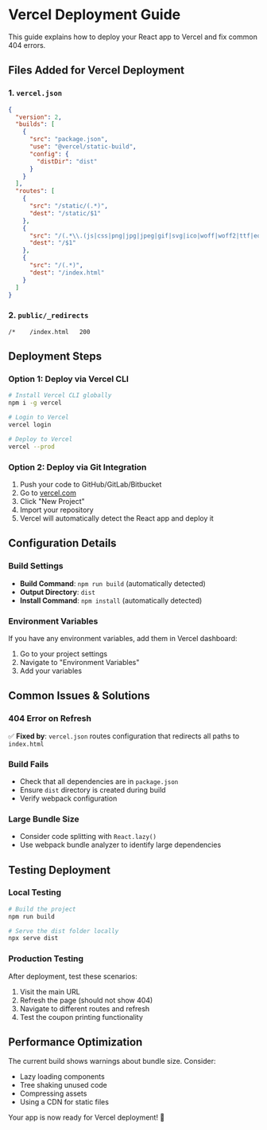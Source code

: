 # Vercel Deployment Guide

This guide explains how to deploy your React app to Vercel and fix common 404 errors.

## Files Added for Vercel Deployment

### 1. `vercel.json`
```json
{
  "version": 2,
  "builds": [
    {
      "src": "package.json",
      "use": "@vercel/static-build",
      "config": {
        "distDir": "dist"
      }
    }
  ],
  "routes": [
    {
      "src": "/static/(.*)",
      "dest": "/static/$1"
    },
    {
      "src": "/(.*\\.(js|css|png|jpg|jpeg|gif|svg|ico|woff|woff2|ttf|eot))",
      "dest": "/$1"
    },
    {
      "src": "/(.*)",
      "dest": "/index.html"
    }
  ]
}
```

### 2. `public/_redirects`
```
/*    /index.html   200
```

## Deployment Steps

### Option 1: Deploy via Vercel CLI
```bash
# Install Vercel CLI globally
npm i -g vercel

# Login to Vercel
vercel login

# Deploy to Vercel
vercel --prod
```

### Option 2: Deploy via Git Integration
1. Push your code to GitHub/GitLab/Bitbucket
2. Go to [vercel.com](https://vercel.com)
3. Click "New Project"
4. Import your repository
5. Vercel will automatically detect the React app and deploy it

## Configuration Details

### Build Settings
- **Build Command**: `npm run build` (automatically detected)
- **Output Directory**: `dist`
- **Install Command**: `npm install` (automatically detected)

### Environment Variables
If you have any environment variables, add them in Vercel dashboard:
1. Go to your project settings
2. Navigate to "Environment Variables"
3. Add your variables

## Common Issues & Solutions

### 404 Error on Refresh
✅ **Fixed by**: `vercel.json` routes configuration that redirects all paths to `index.html`

### Build Fails
- Check that all dependencies are in `package.json`
- Ensure `dist` directory is created during build
- Verify webpack configuration

### Large Bundle Size
- Consider code splitting with `React.lazy()`
- Use webpack bundle analyzer to identify large dependencies

## Testing Deployment

### Local Testing
```bash
# Build the project
npm run build

# Serve the dist folder locally
npx serve dist
```

### Production Testing
After deployment, test these scenarios:
1. Visit the main URL
2. Refresh the page (should not show 404)
3. Navigate to different routes and refresh
4. Test the coupon printing functionality

## Performance Optimization

The current build shows warnings about bundle size. Consider:
- Lazy loading components
- Tree shaking unused code
- Compressing assets
- Using a CDN for static files

Your app is now ready for Vercel deployment! 🚀